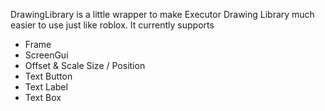 DrawingLibrary is a little wrapper to make Executor Drawing Library much easier to use just like roblox.
It currently supports
- Frame
- ScreenGui
- Offset & Scale Size / Position
- Text Button
- Text Label
- Text Box

